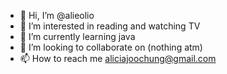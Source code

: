 - 👋 Hi, I’m @alieolio
- 👀 I’m interested in reading and watching TV
- 🌱 I’m currently learning java
- 💞️ I’m looking to collaborate on (nothing atm)
- 📫 How to reach me aliciajoochung@gmail.com

<!---
alieolio/alieolio is a ✨ special ✨ repository because its `README.md` (this file) appears on your GitHub profile.
You can click the Preview link to take a look at your changes.
--->
